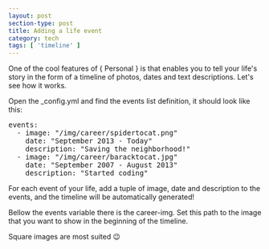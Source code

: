 ```yaml
---
layout: post
section-type: post
title: Adding a life event
category: tech
tags: [ 'timeline' ]
---
```

One of the cool features of { Personal } is that enables you to tell your life's story in
the form of a timeline of photos, dates and text descriptions. Let's see how it works.

Open the _config.yml and find the events list definition, it should look like this:

<pre style="text-align: left">
events:
  - image: "/img/career/spidertocat.png"
    date: "September 2013 - Today"
    description: "Saving the neighborhood!"
  - image: "/img/career/baracktocat.jpg"
    date: "September 2007 - August 2013"
    description: "Started coding"
</pre>

For each event of your life, add a tuple of image, date and description to the events, and the timeline will be automatically generated!

Bellow the events variable there is the career-img.
Set this path to the image that you want to show in the beginning of the timeline.

Square images are most suited 😉

